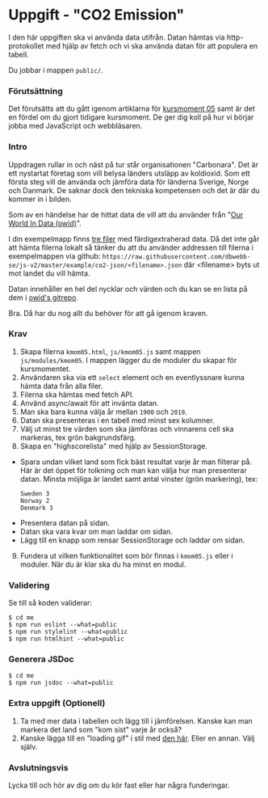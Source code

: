 # Uppgift - "CO2 Emission"

I den här uppgiften ska vi använda data utifrån. Datan hämtas via http-protokollet med hjälp av fetch och vi ska använda datan för att populera en tabell.

Du jobbar i mappen `public/`.

### Förutsättning

Det förutsätts att du gått igenom artiklarna för [kursmoment 05](.) samt är det en fördel om du gjort tidigare kursmoment. De ger dig koll på hur vi börjar jobba med JavaScript och webbläsaren.

### Intro

Uppdragen rullar in och näst på tur står organisationen "Carbonara". Det är ett nystartat företag som vill belysa länders utsläpp av koldioxid. Som ett första steg vill de använda och jämföra data för länderna Sverige, Norge och Danmark. De saknar dock den tekniska kompetensen och det är där du kommer in i bilden.

Som av en händelse har de hittat data de vill att du använder från "[Our World In Data (owid)](https://ourworldindata.org/co2-and-other-greenhouse-gas-emissions)".

I din exempelmapp finns [tre filer](../../example/co2-json) med färdigextraherad data. Då det inte går att hämta filerna lokalt så tänker du att du använder addressen till filerna i exempelmappen via github: `https://raw.githubusercontent.com/dbwebb-se/js-v2/master/example/co2-json/<filename>.json` där &lt;filename&gt; byts ut mot landet du vill hämta.

Datan innehåller en hel del nycklar och värden och du kan se en lista på dem i [owid's gitrepo](https://github.com/owid/co2-data/blob/master/owid-co2-codebook.csv).

Bra. Då har du nog allt du behöver för att gå igenom kraven.

### Krav

1. Skapa filerna `kmom05.html`, `js/kmom05.js` samt mappen `js/modules/kmom05`. I mappen lägger du de moduler du skapar för kursmomentet.
2. Användaren ska via ett `select` element och en eventlyssnare kunna hämta data från alla filer.
3. Filerna ska hämtas med fetch API.
4. Använd async/await för att invänta datan.
5. Man ska bara kunna välja år mellan `1900` och `2019`.
6. Datan ska presenteras i en tabell med minst sex kolumner.
7. Välj ut minst tre värden som ska jämföras och vinnarens cell ska markeras, tex grön bakgrundsfärg.
8. Skapa en "highscorelista" med hjälp av SessionStorage. 
  * Spara undan vilket land som fick bäst resultat varje år man filterar på. Här är det öppet för tolkning och man kan välja hur man presenterar datan. Minsta möjliga är landet samt antal vinster (grön markering), tex: 
    ```
    Sweden 3
    Norway 2
    Denmark 3
    ``` 
  * Presentera datan på sidan. 
  * Datan ska vara kvar om man laddar om sidan.
  * Lägg till en knapp som rensar SessionStorage och laddar om sidan.

9. Fundera ut vilken funktionalitet som bör finnas i `kmom05.js` eller i moduler. När du är klar ska du ha minst en modul.


### Validering

Se till så koden validerar:

```console
$ cd me
$ npm run eslint --what=public
$ npm run stylelint --what=public
$ npm run htmlhint --what=public
```


### Generera JSDoc 

```console
$ cd me
$ npm run jsdoc --what=public
```

### Extra uppgift (Optionell)

1. Ta med mer data i tabellen och lägg till i jämförelsen. Kanske kan man markera det land som "kom sist" varje år också?
2. Kanske lägga till en "loading gif" i stil med [den här](https://commons.wikimedia.org/wiki/File:Loading_icon.gif). Eller en annan. Välj själv.
<!-- 1. Implementera cachning av datan så du inte hämtar den mer än en gång. -->



### Avslutningsvis

Lycka till och hör av dig om du kör fast eller har några funderingar.
